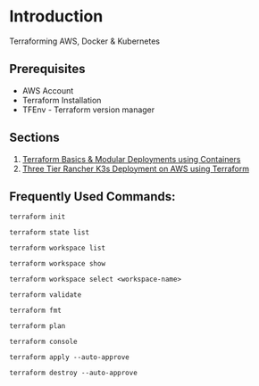 # Introduction

Terraforming AWS, Docker & Kubernetes

## Prerequisites

- AWS Account
- Terraform Installation
- TFEnv - Terraform version manager

## Sections

1. [Terraform Basics & Modular Deployments using Containers](./terraform-docker/readme.md)
2. [Three Tier Rancher K3s Deployment on AWS using Terraform](./terraform-aws-k3s/readme.md)

## Frequently Used Commands:

```
terraform init

terraform state list

terraform workspace list

terraform workspace show

terraform workspace select <workspace-name>

terraform validate

terraform fmt

terraform plan

terraform console

terraform apply --auto-approve

terraform destroy --auto-approve
```
